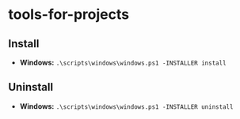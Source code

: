 # tools-for-projects

## Install
* **Windows:** `.\scripts\windows\windows.ps1 -INSTALLER install`

## Uninstall
* **Windows:** `.\scripts\windows\windows.ps1 -INSTALLER uninstall`